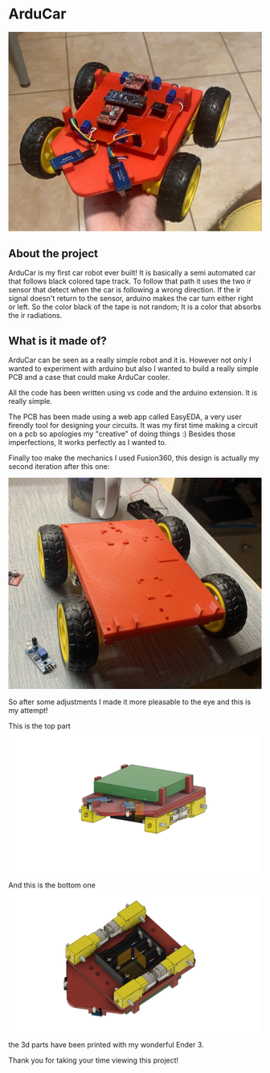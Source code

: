 # ArduCar

![arducar](images/arducar_0.png)

## About the project

ArduCar is my first car robot ever built! 
It is basically a semi automated car that follows black colored tape track. To follow that path it uses the two ir sensor that detect when the car is following a wrong direction. 
If the ir signal doesn't return to the sensor, arduino makes the car turn either right or left. 
So the color black of the tape is not random; 
It is a color that absorbs the ir radiations.


## What is it made of?

ArduCar can be seen as a really simple robot and it is.
However not only I wanted to experiment with arduino but also I wanted to build a really simple PCB and a case that could make ArduCar cooler.

All the code has been written using vs code and the arduino extension. It is really simple.

The PCB has been made using a web app called EasyEDA, a very user firendly tool for designing your circuits. It was my first time making a circuit on a pcb so apologies my "creative" of doing things :)
Besides those imperfections, It works perfectly as I wanted to.

Finally too make the mechanics I used Fusion360, this design is actually my second iteration after this one:

![the first arducar](images/arducar_1.png)

So after some adjustments I made it more pleasable to the eye and this is my attempt!

This is the top part
![top part](images/mechanics_0.png)

And this is the bottom one
![bottom part](images/mechanics_1.png)

the 3d parts have been printed with my wonderful Ender 3.

Thank you for taking your time viewing this project!